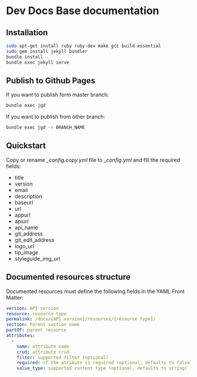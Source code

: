 # Dev Docs Base documentation

## Installation

```bash
sudo apt-get install ruby ruby-dev make gcc build-essential
sudo gem install jekyll bundler
bundle install
bundle exec jekyll serve
```

## Publish to Github Pages

If you want to publish form master branch:

```bash
bundle exec jgd
```

If you want to publish from other branch:

```bash
bundle exec jgd -r BRANCH_NAME
```

## Quickstart

Copy or rename *\_config.copy.yml* file to *\_config.yml* and fill the required fields:

- title
- version
- email
- description
- baseurl
- url
- appurl
- apiurl
- api_name
- git_address
- git_edit_address
- logo_url
- tip_image
- styleguide_img_url

## Documented resources structure

Documented resources must define the following fields in the YAML Front Matter:

``` yaml
version: API version
resource: resource type
permalink: /docs/{API version}/resources/{resource type}/
section: Parent section name
partOf: parent resource
attributes:
  -
    name: attribute name
    crud: attribute crud
    filter: supported filter (optional)
    required: if the atribute is required (optional, defaults to false)
    value_type: supported content type (optional, defaults to string)
```
